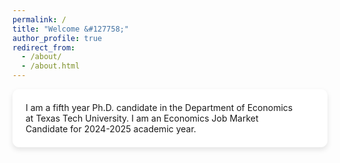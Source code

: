 ```yaml
---
permalink: /
title: "Welcome &#127758;"
author_profile: true
redirect_from: 
  - /about/
  - /about.html
---
```

<p>
<div style="display: flex; align-items: flex-start; margin-bottom: 30px; background-color: white; border: 1px solid white; border-radius: 10px; padding: 20px; box-shadow: 0 4px 8px rgba(0, 0, 0, 0.1);">
  <div style="flex: 1.5; margin-right: 20px; align-self: center;">
    <div style="flex: 2;">
      I am a fifth year Ph.D. candidate in the Department of Economics at Texas Tech University. I am an Economics Job Market Candidate for 2024-2025 academic year.  
    </div>
  </div>
</div>
</p>


